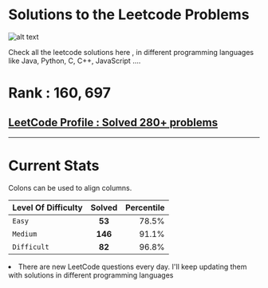 # Solutions to the Leetcode Problems 
![alt text](https://leetcode.com/static/images/LeetCode_Sharing.png)



Check all the leetcode solutions here , in different programming languages like Java, Python, C, C++, JavaScript ....



# Rank : $160,697$


## [LeetCode Profile : Solved 280+ problems](https://leetcode.com/monitsharma/)


---
# Current Stats


Colons can be used to align columns.

| Level Of Difficulty        | Solved          | Percentile  |
| ------------- |:-------------:| -----:|
| `Easy`      | **53** | 78.5% |
| `Medium`      | **146**      |   91.1% |
| `Difficult` | **82**      |    96.8% |






<li> There are new LeetCode questions every day. I'll keep updating them with solutions in different programming languages
  
 


  
 
  
